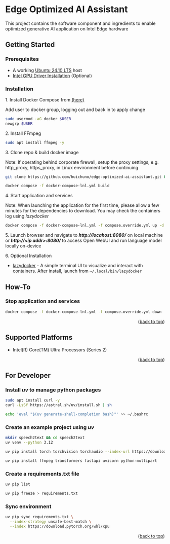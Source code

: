 <a name="readme-top"></a>

# Edge Optimized AI Assistant

This project contains the software component and ingredients to enable optimized generative AI application on Intel Edge hardware

## Getting Started

### Prerequisites
* A working [Ubuntu 24.10 LTS](https://releases.ubuntu.com/oracular/ubuntu-24.10-desktop-amd64.iso) host
* [Intel GPU Driver Installation](https://www.intel.com/content/www/us/en/developer/articles/tool/pytorch-prerequisites-for-intel-gpu/2-6.html#driver-installation) (Optional)

### Installation

1\. Install Docker Compose from [(here)](https://docs.docker.com/engine/install/ubuntu/#install-using-the-repository)

Add user to docker group, logging out and back in to apply change

```sh
sudo usermod -aG docker $USER
newgrp $USER
```

2\. Install FFmpeg

```sh
sudo apt install ffmpeg -y
```

3\. Clone repo & build docker image

Note: If operating behind corporate firewall, setup the proxy settings, e.g. http_proxy, https_proxy, in Linux environment before continuing

```sh
git clone https://github.com/huichuno/edge-optimized-ai-assistant.git && cd edge-optimized-ai-assistant/app/kiosk

docker compose -f docker-compose-lnl.yml build
```

4\. Start application and services

Note: When launching the application for the first time, please allow a few minutes for the dependencies to download. You may check the containers log using *lazydocker*

```sh
docker compose -f docker-compose-lnl.yml -f compose.override.yml up -d
```

5\. Launch browser and navigate to ***http://locahost:8080/*** on local machine or ***http://\<ip addr\>:8080/*** to access Open WebUI and run language model locally on-device

6\. Optional Installation
* [lazydocker](https://github.com/jesseduffield/lazydocker) - A simple terminal UI to visualize and interact with containers. After install, launch from `~/.local/bin/lazydocker`

## How-To

### Stop application and services
```sh
docker compose -f docker-compose-lnl.yml -f compose.override.yml down
```

<p align="right">(<a href="#readme-top">back to top</a>)</p>

## Supported Platforms

* Intel(R) Core(TM) Ultra Processors (Series 2)

<p align="right">(<a href="#readme-top">back to top</a>)</p>


## For Developer

### Install *uv* to manage python packages
```sh
sudo apt install curl -y
curl -LsSf https://astral.sh/uv/install.sh | sh

echo 'eval "$(uv generate-shell-completion bash)"' >> ~/.bashrc
```

### Create an example project using *uv*
```sh
mkdir speech2text && cd speech2text
uv venv --python 3.12

uv pip install torch torchvision torchaudio --index-url https://download.pytorch.org/whl/xpu

uv pip install ffmpeg transformers fastapi uvicorn python-multipart
```

### Create a requirements.txt file
```sh
uv pip list

uv pip freeze > requirements.txt
```

### Sync environment
```sh
uv pip sync requirements.txt \
  --index-strategy unsafe-best-match \
  --index https://download.pytorch.org/whl/xpu
```

<p align="right">(<a href="#readme-top">back to top</a>)</p>
